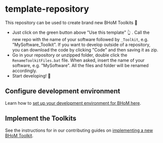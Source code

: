 # template-repository
This repository can be used to create brand new BHoM Toolkits :rocket:

- Just click on the green button above "Use this template" :point_up_2: . Call the new repo with the name of your software followed by `_Toolkit`, e.g. "MySoftware_Toolkit". If you want to develop outside of a repository, you can download the code by clicking "Code" and then saving it as zip.
- Go in your repository or unzipped folder, double click the `RenameToolkitFiles.bat` file. When asked, insert the name of your software, e.g. "MySoftware". All the files and folder will be renamed accordingly.
- Start developing! :rocket:

## Configure development environment
Learn how to [set up your development environment for BHoM here](https://bhom.xyz/documentation/Guides-and-Tutorials/Coding-with-BHoM/). 

## Implement the Toolkits
See the instructions for in our contributing guides on [implementing a new BHoM Toolkit](https://bhom.xyz/documentation/Contributing/Implementing-a-new-Toolkit/).
